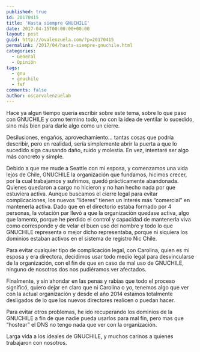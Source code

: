 ```yaml
---
published: true
id: 20170415
title: 'Hasta siempre GNUCHILE'
date: 2017-04-15T00:00:00+00:00
layout: post
guid: http://ovalenzuela.com/?p=20170415
permalink: /2017/04/hasta-siempre-gnuchile.html
categories:
  - General
  - Opinión
tags:
  - gnu
  - gnuchile
  - fsf
comments: false
author: oscarvalenzuelab
---
```

  
Hace ya algun tiempo queria escribir sobre este tema, sobre lo que paso con GNUCHILE y como termino todo, no con la idea de ventilar lo sucedido, sino más bien para darle algo como un cierre.

Desilusiones, engaños, aprovechamiento... tantas cosas que podría describir, pero en realidad, sería simplemente abrir la puerta a que lo sucedido siga causando daño, ruido y molestia. En vez, intentaré ser algo más concreto y simple.

Debido a que me mude a Seattle con mi esposa, y comenzamos una vida lejos de Chile, GNUCHILE la organización que fundamos, hicimos crecer, por la cual trabajamos y sufrimos, quedó prácticamente abandonada. Quienes quedaron a cargo no hicieron y no han hecho nada por que estuviera activa. Aunque buscamos el cierre legal para evitar complicaciones, los nuevos “líderes” tienen un interés más “comercial” en mantenerla activa. Dado que en el directorio estaba formado por 4 personas, la votación par llevó a que la organización quedase activa, algo que lamento, porque he perdido el control y capacidad de mantenerla viva como corresponde y de velar el buen uso del nombre y todo lo que GNUCHILE representa o mejor dicho representaba, porque ni siquiera los dominios estaban activos en el sistema de registro Nic Chile.

Para evitar cualquier tipo de complicación legal, con Carolina, quien es mi esposa y era directora, decidimos usar todo medio legal para desvincularse de la organización, con el fin de que en caso de mal uso de GNUCHILE, ninguno de nosotros dos nos pudiéramos ver afectados.

Finalmente, y sin ahondar en las penas y rabias que todo el proceso significó, quiero dejar en claro que ni Carolina o yo, tenemos algo que ver con la actual organización y desde el año 2014 estamos totalmente desligados de lo que los nuevos directores realicen o puedan hacer.

Para evitar otros problemas, he ido recuperando los dominios de la GNUCHILE a fin de que nadie pueda usarlos para mal fin, pero mas que “hostear” el DNS no tengo nada que ver con la organización.

Larga vida a los ideales de GNUCHILE, y muchos carinos a quienes trabajaron con nosotros.

